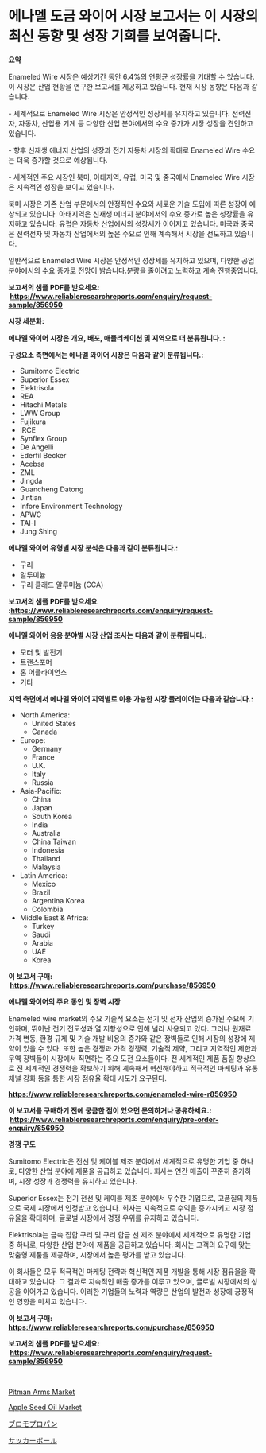 <p><h1>에나멜 도금 와이어 시장 보고서는 이 시장의 최신 동향 및 성장 기회를 보여줍니다.</h1></p><p><strong>요약</strong></p>
<p><p>Enameled Wire 시장은 예상기간 동안 6.4%의 연평균 성장률을 기대할 수 있습니다. 이 시장은 산업 현황을 연구한 보고서를 제공하고 있습니다. 현재 시장 동향은 다음과 같습니다.</p><p>- 세계적으로 Enameled Wire 시장은 안정적인 성장세를 유지하고 있습니다. 전력전자, 자동차, 산업용 기계 등 다양한 산업 분야에서의 수요 증가가 시장 성장을 견인하고 있습니다.</p><p>- 향후 신재생 에너지 산업의 성장과 전기 자동차 시장의 확대로 Enameled Wire 수요는 더욱 증가할 것으로 예상됩니다.</p><p>- 세계적인 주요 시장인 북미, 아태지역, 유럽, 미국 및 중국에서 Enameled Wire 시장은 지속적인 성장을 보이고 있습니다.</p><p>북미 시장은 기존 산업 부문에서의 안정적인 수요와 새로운 기술 도입에 따른 성장이 예상되고 있습니다. 아태지역은 신재생 에너지 분야에서의 수요 증가로 높은 성장률을 유지하고 있습니다. 유럽은 자동차 산업에서의 성장세가 이어지고 있습니다. 미국과 중국은 전력전자 및 자동차 산업에서의 높은 수요로 인해 계속해서 시장을 선도하고 있습니다.</p><p>일반적으로 Enameled Wire 시장은 안정적인 성장세를 유지하고 있으며, 다양한 공업 분야에서의 수요 증가로 전망이 밝습니다.분량을 줄이려고 노력하고 계속 진행중입니다.</p></p>
<p><strong>보고서의 샘플 PDF를 받으세요: &nbsp;<a href="https://www.reliableresearchreports.com/enquiry/request-sample/856950">https://www.reliableresearchreports.com/enquiry/request-sample/856950</a></strong></p>
<p><strong>시장 세분화:</strong></p>
<p><strong> 에나멜 와이어 시장은 개요, 배포, 애플리케이션 및 지역으로 더 분류됩니다. :</strong></p>
<p><strong>구성요소 측면에서는 에나멜 와이어 시장은 다음과 같이 분류됩니다.:</strong></p>
<p><ul><li>Sumitomo Electric</li><li>Superior Essex</li><li>Elektrisola</li><li>REA</li><li>Hitachi Metals</li><li>LWW Group</li><li>Fujikura</li><li>IRCE</li><li>Synflex Group</li><li>De Angelli</li><li>Ederfil Becker</li><li>Acebsa</li><li>ZML</li><li>Jingda</li><li>Guancheng Datong</li><li>Jintian</li><li>Infore Environment Technology</li><li>APWC</li><li>TAI-I</li><li>Jung Shing</li></ul></p>
<p><strong> 에나멜 와이어 유형별 시장 분석은 다음과 같이 분류됩니다.:</strong></p>
<p><ul><li>구리</li><li>알루미늄</li><li>구리 클래드 알루미늄 (CCA)</li></ul></p>
<p><strong>보고서의 샘플 PDF를 받으세요 :<a href="https://www.reliableresearchreports.com/enquiry/request-sample/856950">https://www.reliableresearchreports.com/enquiry/request-sample/856950</a></strong></p>
<p><strong> 에나멜 와이어 응용 분야별 시장 산업 조사는 다음과 같이 분류됩니다.:</strong></p>
<p><ul><li>모터 및 발전기</li><li>트랜스포머</li><li>홈 어플라이언스</li><li>기타</li></ul></p>
<p><strong>지역 측면에서 에나멜 와이어 지역별로 이용 가능한 시장 플레이어는 다음과 같습니다.:</strong></p>
<p><ul>
    <li>
        North America:
        <ul>
            <li>United States</li>
            <li>Canada</li>
        </ul>
    </li>
    <li>
        Europe:
        <ul>
            <li>Germany</li>
            <li>France</li>
            <li>U.K.</li>
            <li>Italy</li>
            <li>Russia</li>
        </ul>
    </li>
    <li>
        Asia-Pacific:
        <ul>
            <li>China</li>
            <li>Japan</li>
            <li>South Korea</li>
            <li>India</li>
            <li>Australia</li>
            <li>China Taiwan</li>
            <li>Indonesia</li>
            <li>Thailand</li>
            <li>Malaysia</li>
        </ul>
    </li>
    <li>
        Latin America:
        <ul>
            <li>Mexico</li>
            <li>Brazil</li>
            <li>Argentina Korea</li>
            <li>Colombia</li>
        </ul>
    </li>
    <li>
        Middle East & Africa:
        <ul>
            <li>Turkey</li>
            <li>Saudi</li>
            <li>Arabia</li>
            <li>UAE</li>
            <li>Korea</li>
        </ul>
    </li>
    </ul></p>
<p><strong>이 보고서 구매: &nbsp;<a href="https://www.reliableresearchreports.com/purchase/856950">https://www.reliableresearchreports.com/purchase/856950</a></strong></p>
<p><strong>에나멜 와이어의 주요 동인 및 장벽 시장</strong></p>
<p><p>Enameled wire market의 주요 기술적 요소는 전기 및 전자 산업의 증가된 수요에 기인하며, 뛰어난 전기 전도성과 열 저항성으로 인해 널리 사용되고 있다. 그러나 원재료 가격 변동, 환경 규제 및 기술 개발 비용의 증가와 같은 장벽들로 인해 시장의 성장에 제약이 있을 수 있다. 또한 높은 경쟁과 가격 경쟁력, 기술적 제약, 그리고 지역적인 제한과 무역 장벽들이 시장에서 직면하는 주요 도전 요소들이다. 전 세계적인 제품 품질 향상으로 전 세계적인 경쟁력을 확보하기 위해 계속해서 혁신해야하고 적극적인 마케팅과 유통 채널 강화 등을 통한 시장 점유율 확대 시도가 요구된다.</p></p>
<p><strong><a href="https://www.reliableresearchreports.com/enameled-wire-r856950">https://www.reliableresearchreports.com/enameled-wire-r856950</a></strong></p>
<p><strong>이 보고서를 구매하기 전에 궁금한 점이 있으면 문의하거나 공유하세요.: &nbsp;<a href="https://www.reliableresearchreports.com/enquiry/pre-order-enquiry/856950">https://www.reliableresearchreports.com/enquiry/pre-order-enquiry/856950</a></strong></p>
<p><strong>경쟁 구도</strong></p>
<p><p>Sumitomo Electric은 전선 및 케이블 제조 분야에서 세계적으로 유명한 기업 중 하나로, 다양한 산업 분야에 제품을 공급하고 있습니다. 회사는 연간 매출이 꾸준히 증가하며, 시장 성장과 경쟁력을 유지하고 있습니다.</p><p>Superior Essex는 전기 전선 및 케이블 제조 분야에서 우수한 기업으로, 고품질의 제품으로 국제 시장에서 인정받고 있습니다. 회사는 지속적으로 수익을 증가시키고 시장 점유율을 확대하며, 글로벌 시장에서 경쟁 우위를 유지하고 있습니다.</p><p>Elektrisola는 금속 집합 구리 및 구리 합금 선 제조 분야에서 세계적으로 유명한 기업 중 하나로, 다양한 산업 분야에 제품을 공급하고 있습니다. 회사는 고객의 요구에 맞는 맞춤형 제품을 제공하며, 시장에서 높은 평가를 받고 있습니다.</p><p>이 회사들은 모두 적극적인 마케팅 전략과 혁신적인 제품 개발을 통해 시장 점유율을 확대하고 있습니다. 그 결과로 지속적인 매출 증가를 이루고 있으며, 글로벌 시장에서의 성공을 이어가고 있습니다. 이러한 기업들의 노력과 역량은 산업의 발전과 성장에 긍정적인 영향을 미치고 있습니다.</p></p>
<p><strong>이 보고서 구매: &nbsp; <a href="https://www.reliableresearchreports.com/purchase/856950">https://www.reliableresearchreports.com/purchase/856950</a></strong></p>
<p><strong>보고서의 샘플 PDF를 받으세요: &nbsp;<a href="https://www.reliableresearchreports.com/enquiry/request-sample/856950">https://www.reliableresearchreports.com/enquiry/request-sample/856950</a></strong><strong></strong></p>
<p>&nbsp;</p>
<p><p><a href="https://issuu.com/reportprime-2/docs/pitman-arms-market-size-2030.pptx">Pitman Arms Market</a></p><p><a href="https://github.com/bobicer/Market-Research-Report-List-2/blob/main/apple-seed-oil-market.md">Apple Seed Oil Market</a></p><p><a href="https://github.com/mreklxf44233/Market-Research-Report-List-1/blob/main/416439718416.md">ブロモプロパン</a></p><p><a href="https://github.com/cbigkbh02719/Market-Research-Report-List-1/blob/main/908233218417.md">サッカーボール</a></p></p>